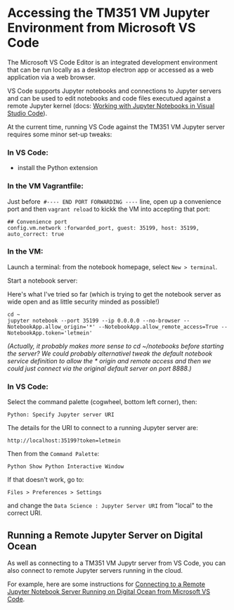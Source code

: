 # Accessing the TM351 VM Jupyter Environment from Microsoft VS Code

The Microsoft VS Code Editor is an integrated development environment that can be run locally as a desktop electron app or accessed as a web application via a web browser.

VS Code supports Jupyter notebooks and connections to Jupyter servers and can be used to edit notebooks and code files executued against a remote Jupyter kernel (docs: [Working with Jupyter Notebooks in Visual Studio Code](https://code.visualstudio.com/docs/python/jupyter-support)).

At the current time, running VS Code against the TM351 VM Jupyter server requires some minor set-up tweaks:

### In VS Code:

- install the Python extension

### In the VM Vagrantfile:

Just before` #---- END PORT FORWARDING ----` line, open up a convenience port and then `vagrant reload` to kickk the VM into accepting that port:

```
## Convenience port
config.vm.network :forwarded_port, guest: 35199, host: 35199, auto_correct: true
```

### In the VM:

Launch a terminal: from the notebook homepage, select `New > terminal`.

Start a notebook server:

Here's what I've tried so far (which is trying to get the notebook server as wide open and  as little security minded as possible!)

```
cd ~
jupyter notebook --port 35199 --ip 0.0.0.0 --no-browser --NotebookApp.allow_origin='*' --NotebookApp.allow_remote_access=True --NotebookApp.token='letmein'
```

*(Actually, it probably makes more sense to cd ~/notebooks before starting the server? We could probably alternativel tweak the default notebook service definition to allow the * origin and remote access and then we could just connect via the original default server on port 8888.)*

### In VS Code:

Select the command palette (cogwheel, bottom left corner), then:

```
Python: Specify Jupyter server URI
```

The details for the URI to connect to a running Jupyter server are:

```
http://localhost:35199?token=letmein
```

Then from the `Command Palette`:

```
Python Show Python Interactive Window
```

If that doesn't work, go to:

```Files > Preferences > Settings```

and change the `Data Science : Jupyter Server URI` from "local" to the correct URI.

## Running a Remote Jupyter Server on Digital Ocean

As well as connecting to a TM351 VM Jupytr server from VS Code, you can also connect to remote Jupyter servers running in the cloud.

For example, here are some instructions for [Connecting to a Remote Jupyter Notebook Server Running on Digital Ocean from Microsoft VS Code](https://blog.ouseful.info/2019/02/11/connecting-to-a-remote-jupyter-notebook-server-running-on-digital-ocean-from-microsoft-vs-code/).
